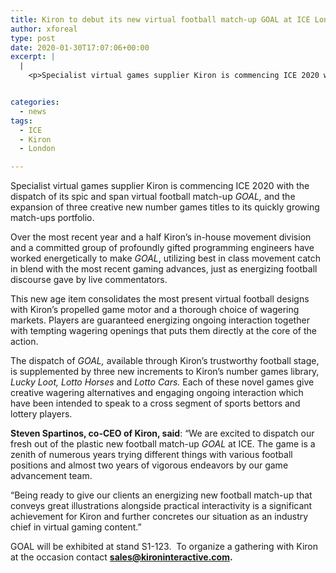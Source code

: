 ```yaml
---
title: Kiron to debut its new virtual football match-up GOAL at ICE London
author: xforeal 
type: post
date: 2020-01-30T17:07:06+00:00
excerpt: |
  |
    <p>Specialist virtual games supplier Kiron is commencing ICE 2020 with the dispatch of its fresh out of the box new virtual football match-up GOAL, and the expansion of three creative new number games titles to its quickly growing match-ups portfolio </p>


categories:
  - news
tags:
  - ICE
  - Kiron
  - London

---
```

Specialist virtual games supplier Kiron is commencing ICE 2020 with the dispatch of its spic and span virtual football match-up _GOAL,_ and the expansion of three creative new number games titles to its quickly growing match-ups portfolio.

Over the most recent year and a half Kiron’s in-house movement division and a committed group of profoundly gifted programming engineers have worked energetically to make _GOAL_, utilizing best in class movement catch in blend with the most recent gaming advances, just as energizing football discourse gave by live commentators.

This new age item consolidates the most present virtual football designs with Kiron’s propelled game motor and a thorough choice of wagering markets. Players are guaranteed energizing ongoing interaction together with tempting wagering openings that puts them directly at the core of the action.

The dispatch of _GOAL,_ available through Kiron’s trustworthy football stage, is supplemented by three new increments to Kiron’s number games library, _Lucky Loot, Lotto Horses_ and _Lotto Cars._ Each of these novel games give creative wagering alternatives and engaging ongoing interaction which have been intended to speak to a cross segment of sports bettors and lottery players.

**Steven Spartinos, co-CEO of Kiron, said**: “We are excited to dispatch our fresh out of the plastic new football match-up _GOAL_ at ICE. The game is a zenith of numerous years trying different things with various football positions and almost two years of vigorous endeavors by our game advancement team.

“Being ready to give our clients an energizing new football match-up that conveys great illustrations alongside practical interactivity is a significant achievement for Kiron and further concretes our situation as an industry chief in virtual gaming content.”

GOAL will be exhibited at stand S1-123.  To organize a gathering with Kiron at the occasion contact **sales@kironinteractive.com.**